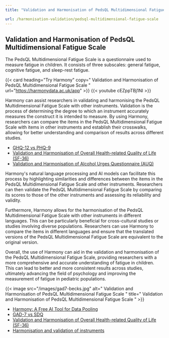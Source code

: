 ```yaml
---
title: "Validation and Harmonisation of PedsQL Multidimensional Fatigue Scale"

url: /harmonisation-validation/pedsql-multidimensional-fatigue-scale
---
```


## Validation and Harmonisation of PedsQL Multidimensional Fatigue Scale

The PedsQL Multidimensional Fatigue Scale is a questionnaire used to measure fatigue in children. It consists of three subscales: general fatigue, cognitive fatigue, and sleep-rest fatigue.

{{< card heading="Try Harmony" copy=" Validation and Harmonisation of PedsQL Multidimensional Fatigue Scale " url="https://harmonydata.ac.uk/app" >}}
{{< youtube cEZppTBj1NI >}}

Harmony can assist researchers in validating and harmonising the PedsQL Multidimensional Fatigue Scale with other instruments. Validation is the process of determining the degree to which an instrument accurately measures the construct it is intended to measure. By using Harmony, researchers can compare the items in the PedsQL Multidimensional Fatigue Scale with items in other instruments and establish their crosswalks, allowing for better understanding and comparison of results across different studies.

* [GHQ-12 vs PHQ-9](/ghq-12-vs-phq-9)
* [Validation and Harmonisation of Overall Health-related Quality of Life (SF-36)](/harmonisation-validation/overall-health-related-quality-of-life-sf-36)
* [Validation and Harmonisation of Alcohol Urges Questionnaire (AUQ)](/harmonisation-validation/alcohol-urges-questionnaire-auq)

Harmony's natural language processing and AI models can facilitate this process by highlighting similarities and differences between the items in the PedsQL Multidimensional Fatigue Scale and other instruments. Researchers can then validate the PedsQL Multidimensional Fatigue Scale by comparing its scores to those of the other instruments and assessing its reliability and validity.

Furthermore, Harmony allows for the harmonisation of the PedsQL Multidimensional Fatigue Scale with other instruments in different languages. This can be particularly beneficial for cross-cultural studies or studies involving diverse populations. Researchers can use Harmony to compare the items in different languages and ensure that the translated versions of the PedsQL Multidimensional Fatigue Scale are equivalent to the original version.

Overall, the use of Harmony can aid in the validation and harmonisation of the PedsQL Multidimensional Fatigue Scale, providing researchers with a more comprehensive and accurate understanding of fatigue in children. This can lead to better and more consistent results across studies, ultimately advancing the field of psychology and improving the measurement of fatigue in pediatric populations. 


{{< image src="/images/gad7-becks.jpg" alt=" Validation and Harmonisation of PedsQL Multidimensional Fatigue Scale " title=" Validation and Harmonisation of PedsQL Multidimensional Fatigue Scale " >}}









* [Harmony: A Free AI Tool for Data Pooling](/item-harmonisation/harmony-a-free-ai-tool-for-data-pooling)
* [GAD-7 vs SDQ](/gad-7-vs-sdq)
* [Validation and Harmonisation of Overall Health-related Quality of Life (SF-36)](/harmonisation-validation/overall-health-related-quality-of-life-sf-36)
* [Harmonisation and validation of instruments](/harmonisation-validation/)